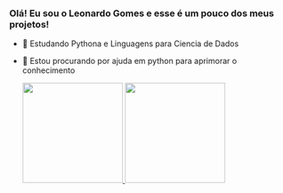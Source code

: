### Olá! Eu sou o Leonardo Gomes e esse é um pouco dos meus projetos!

- 🌱 Estudando Pythona e Linguagens para Ciencia de Dados
- 🤔 Estou procurando por ajuda em python para aprimorar o conhecimento

  <div>
    <a href="https://github.com/LewGomes"/>
    <img height="180em" src="https://github-readme-stats.vercel.app/api?username=leonardogomes&show_icons=true&theme=dracula"/>
    <img height="180em" src="https://github-readme-stats-vercel.app/api/top-langs/?username=leonardogomes&layout=compact&langs_count16&=theme=dracula"/>
  </div>


